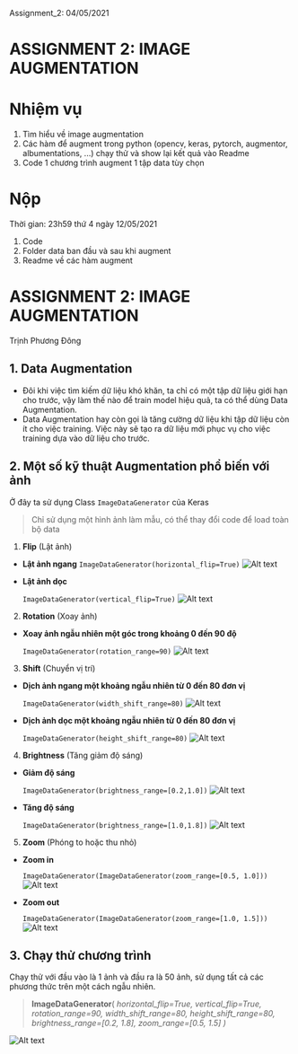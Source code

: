 Assignment_2: 04/05/2021

# ASSIGNMENT 2: IMAGE AUGMENTATION

# Nhiệm vụ

1. Tìm hiểu về image augmentation
2. Các hàm để augment trong python (opencv, keras, pytorch, augmentor, albumentations, ...) chạy thử và show lại kết quả vào Readme
3. Code 1 chương trình augment 1 tập data tùy chọn

# Nộp

Thời gian: 23h59 thứ 4 ngày 12/05/2021

1. Code
2. Folder data ban đầu và sau khi augment
3. Readme về các hàm augment

# ASSIGNMENT 2: IMAGE AUGMENTATION

Trịnh Phương Đông

## 1. Data Augmentation

- Đôi khi việc tìm kiếm dữ liệu khó khăn, ta chỉ có một tập dữ liệu giới hạn cho trước, vậy làm thế nào để train model hiệu quả, ta có thể dùng Data Augmentation.
- Data Augmentation hay còn gọi là tăng cường dữ liệu khi tập dữ liệu còn ít cho việc training. Việc này sẽ tạo ra dữ liệu mới phục vụ cho việc training dựa vào dữ liệu cho trước.

## 2. Một số kỹ thuật Augmentation phổ biến với ảnh

Ở đây ta sử dụng Class `ImageDataGenerator` của Keras

> Chỉ sử dụng một hình ảnh làm mẫu, có thể thay đổi code để load toàn bộ data

1. **Flip** (Lật ảnh)

- **Lật ảnh ngang**
  `ImageDataGenerator(horizontal_flip=True)`
  ![Alt text](Sample_Image/Flip_1.png "Flip")

- **Lật ảnh dọc**


  `ImageDataGenerator(vertical_flip=True)`
  ![Alt text](Sample_Image/Flip_2.png "Flip")

2. **Rotation** (Xoay ảnh)

- **Xoay ảnh ngẫu nhiên một góc trong khoảng 0 đến 90 độ**


  `ImageDataGenerator(rotation_range=90)`
  ![Alt text](Sample_Image/Rotation.png "Rotation")

3. **Shift** (Chuyển vị trí)

- **Dịch ảnh ngang một khoảng ngẫu nhiên từ 0 đến 80 đơn vị**


  `ImageDataGenerator(width_shift_range=80)`
  ![Alt text](Sample_Image/Width.png "Width")

- **Dịch ảnh dọc một khoảng ngẫu nhiên từ 0 đến 80 đơn vị**


  `ImageDataGenerator(height_shift_range=80)`
  ![Alt text](Sample_Image/Height.png "Height")

4. **Brightness** (Tăng giảm độ sáng)

- **Giảm độ sáng**


  `ImageDataGenerator(brightness_range=[0.2,1.0])`
  ![Alt text](Sample_Image/Bright_1.png "Darker")

- **Tăng độ sáng**


  `ImageDataGenerator(brightness_range=[1.0,1.8])`
  ![Alt text](Sample_Image/Bright_2.png "Lighter")

5. **Zoom** (Phóng to hoặc thu nhỏ)

- **Zoom in**


  `ImageDataGenerator(ImageDataGenerator(zoom_range=[0.5, 1.0]))`
  ![Alt text](Sample_Image/Zoom_in.png "Zoom")

- **Zoom out**


  `ImageDataGenerator(ImageDataGenerator(zoom_range=[1.0, 1.5]))`
  ![Alt text](Sample_Image/Zoom_out.png "Zoom")

## 3. Chạy thử chương trình

Chạy thử với đầu vào là 1 ảnh và đầu ra là 50 ảnh, sử dụng tất cả các phương thức trên một cách ngẫu nhiên.

> **ImageDataGenerator**(
> _horizontal_flip=True,
> vertical_flip=True,
> rotation_range=90,
> width_shift_range=80,
> height_shift_range=80,
> brightness_range=[0.2, 1.8],
> zoom_range=[0.5, 1.5]
> )_

![Alt text](Sample_Image/Example.png "Example")
